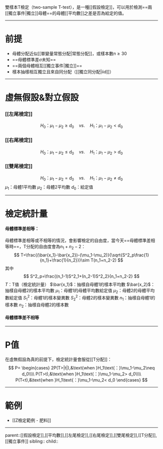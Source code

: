 雙樣本T檢定（two-sample T-test），是一種[[假設檢定]]，可以用於檢測==兩[[獨立事件|獨立]]母體==的母體[[平均數]]之差是否為給定的值。
- - -
# 前提
- 母體分配近似[[單變量常態分配|常態分配]]，或樣本數$n\geq 30$
- ==母體標準差$\sigma$未知==
- ==兩個母體相互[[獨立事件|獨立]]==
- 樣本抽樣相互獨立且來自同分配（[[獨立同分配|iid]]）
- - -
# 虛無假設&對立假設
### [[左尾檢定]]
$$
H_0\text{：}\mu_1-\mu_2\geq d_0\quad vs.\quad H_1\text{：}\mu_1-\mu_2<d_0
$$
### [[右尾檢定]]
$$
H_0\text{：}\mu_1-\mu_2\leq d_0\quad vs.\quad H_1\text{：}\mu_1-\mu_2>d_0
$$
### [[雙尾檢定]]
$$
H_0\text{：}\mu_1-\mu_2= d_0\quad vs.\quad H_1\text{：}\mu_1-\mu_2\neq d_0
$$
$\mu_1$：母體1平均數
$\mu_2$：母體2平均數
$d_0$：給定值
- - -
# 檢定統計量
#### 母體標準差相等：
母體標準差相等或不相等的情況，會影響檢定的自由度，當今天==母體標準差相等時==，T分配的自由度會為$n_1+n_2-2$：
$$
T=\frac{(\bar{x_1}-\bar{x_2})-(\mu_1-\mu_2)}{\sqrt{S^2_p\frac{1}{n_1}+\frac{1}{n_2}}}\sim T(n_1+n_2-2)
$$
其中
$$
S^2_p=\frac{(n_1-1)S^2_1+(n_2-1)S^2_2}{n_1+n_2-2}
$$
$T$：T值（檢定統計量）
$\bar{x_1}$：抽樣自母體1的樣本平均數
$\bar{x_2}$：抽樣自母體2的樣本平均數
$\mu_1$：母體1的母體平均數給定值
$\mu_2$：母體2的母體平均數給定值
$S_1^2$：母體1的樣本變異數
$S_2^2$：母體2的樣本變異數
$n_1$：抽樣自母體1的樣本數
$n_2$：抽樣自母體2的樣本數

#### 母體標準差不相等


- - -
# P值
在虛無假設為真的前提下，檢定統計量會服從[[T分配]]：
$$
P=
\begin{cases}
2P(T>|t|),&\text{when }H_1\text{：}\mu_1-\mu_2\neq d_0\\\\
P(T>t),&\text{when }H_1\text{：}\mu_1-\mu_2> d_0\\\\
P(T<t),&\text{when }H_1\text{：}\mu_1-\mu_2< d_0
\end{cases}
$$
- - -
# 範例
- [[Z檢定範例 - 肥料]]
- - -
parent::[[假設檢定]],[[平均數]],[[左尾檢定]],[[右尾檢定]],[[雙尾檢定]],[[T分配]],[[獨立事件]]
sibling::
child::
